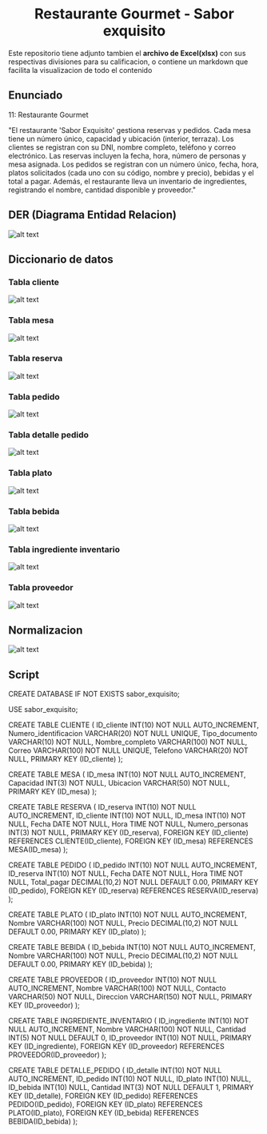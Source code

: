 <h1 align="center"><b>Restaurante Gourmet - Sabor exquisito </b></h1>

Este repositorio tiene adjunto tambien el **archivo de Excel(xlsx)** con sus respectivas divisiones para su calificacion, o contiene un markdown que facilita la visualizacion de todo el contenido

## Enunciado

11: Restaurante Gourmet

"El restaurante 'Sabor Exquisito' gestiona reservas y pedidos. Cada mesa tiene un número único, capacidad y ubicación (interior, terraza). Los clientes se registran con su DNI, nombre completo, teléfono y correo electrónico. Las reservas incluyen la fecha, hora, número de personas y mesa asignada. Los pedidos se registran con un número único, fecha, hora, platos solicitados (cada uno con su código, nombre y precio), bebidas y el total a pagar. Además, el restaurante lleva un inventario de ingredientes, registrando el nombre, cantidad disponible y proveedor."

## DER (Diagrama Entidad Relacion)
![alt text](/Fundamentos%20y%20Herramientas%20en%20Bases%20de%20datos%20I%20PM/Taller%20de%20Identificación%20de%20Tipos%20de%20Datos%20en%20SQL/Imagenes/Der.png)

## Diccionario de datos

### Tabla cliente
![alt text](/Fundamentos%20y%20Herramientas%20en%20Bases%20de%20datos%20I%20PM/Taller%20de%20Identificación%20de%20Tipos%20de%20Datos%20en%20SQL/Imagenes/Tabla_cliente.png)

### Tabla mesa
![alt text](/Fundamentos%20y%20Herramientas%20en%20Bases%20de%20datos%20I%20PM/Taller%20de%20Identificación%20de%20Tipos%20de%20Datos%20en%20SQL/Imagenes/Tabla_mesa.png)

### Tabla reserva
![alt text](/Fundamentos%20y%20Herramientas%20en%20Bases%20de%20datos%20I%20PM/Taller%20de%20Identificación%20de%20Tipos%20de%20Datos%20en%20SQL/Imagenes/Reserva.png)

### Tabla pedido
![alt text](/Fundamentos%20y%20Herramientas%20en%20Bases%20de%20datos%20I%20PM/Taller%20de%20Identificación%20de%20Tipos%20de%20Datos%20en%20SQL/Imagenes/Pedido.png)

### Tabla detalle pedido
![alt text](/Fundamentos%20y%20Herramientas%20en%20Bases%20de%20datos%20I%20PM/Taller%20de%20Identificación%20de%20Tipos%20de%20Datos%20en%20SQL/Imagenes/Detalle_pedido.png)

### Tabla plato
![alt text](/Fundamentos%20y%20Herramientas%20en%20Bases%20de%20datos%20I%20PM/Taller%20de%20Identificación%20de%20Tipos%20de%20Datos%20en%20SQL/Imagenes/Plato.png)

### Tabla bebida
![alt text](/Fundamentos%20y%20Herramientas%20en%20Bases%20de%20datos%20I%20PM/Taller%20de%20Identificación%20de%20Tipos%20de%20Datos%20en%20SQL/Imagenes/Bebida.png)

### Tabla ingrediente inventario
![alt text](/Fundamentos%20y%20Herramientas%20en%20Bases%20de%20datos%20I%20PM/Taller%20de%20Identificación%20de%20Tipos%20de%20Datos%20en%20SQL/Imagenes/Ingrediente_inventario.png)

### Tabla proveedor
![alt text](/Fundamentos%20y%20Herramientas%20en%20Bases%20de%20datos%20I%20PM/Taller%20de%20Identificación%20de%20Tipos%20de%20Datos%20en%20SQL/Imagenes/Proveedor.png)

## Normalizacion

![alt text](/Fundamentos%20y%20Herramientas%20en%20Bases%20de%20datos%20I%20PM/Taller%20de%20Identificación%20de%20Tipos%20de%20Datos%20en%20SQL/Imagenes/Normalizacion.png)

## Script

CREATE DATABASE IF NOT EXISTS sabor_exquisito;

USE sabor_exquisito;

CREATE TABLE CLIENTE (
    ID_cliente INT(10) NOT NULL AUTO_INCREMENT,
    Numero_identificacion VARCHAR(20) NOT NULL UNIQUE,
    Tipo_documento VARCHAR(10) NOT NULL,
    Nombre_completo VARCHAR(100) NOT NULL,
    Correo VARCHAR(100) NOT NULL UNIQUE,
    Telefono VARCHAR(20) NOT NULL,
    PRIMARY KEY (ID_cliente)
);

CREATE TABLE MESA (
    ID_mesa INT(10) NOT NULL AUTO_INCREMENT,
    Capacidad INT(3) NOT NULL,
    Ubicacion VARCHAR(50) NOT NULL,
    PRIMARY KEY (ID_mesa)
);

CREATE TABLE RESERVA (
    ID_reserva INT(10) NOT NULL AUTO_INCREMENT,
    ID_cliente INT(10) NOT NULL,
    ID_mesa INT(10) NOT NULL,
    Fecha DATE NOT NULL,
    Hora TIME NOT NULL,
    Numero_personas INT(3) NOT NULL,
    PRIMARY KEY (ID_reserva),
    FOREIGN KEY (ID_cliente) REFERENCES CLIENTE(ID_cliente),
    FOREIGN KEY (ID_mesa) REFERENCES MESA(ID_mesa)
);

CREATE TABLE PEDIDO (
    ID_pedido INT(10) NOT NULL AUTO_INCREMENT,
    ID_reserva INT(10) NOT NULL,
    Fecha DATE NOT NULL,
    Hora TIME NOT NULL,
    Total_pagar DECIMAL(10,2) NOT NULL DEFAULT 0.00,
    PRIMARY KEY (ID_pedido),
    FOREIGN KEY (ID_reserva) REFERENCES RESERVA(ID_reserva)
);

CREATE TABLE PLATO (
    ID_plato INT(10) NOT NULL AUTO_INCREMENT,
    Nombre VARCHAR(100) NOT NULL,
    Precio DECIMAL(10,2) NOT NULL DEFAULT 0.00,
    PRIMARY KEY (ID_plato)
);

CREATE TABLE BEBIDA (
    ID_bebida INT(10) NOT NULL AUTO_INCREMENT,
    Nombre VARCHAR(100) NOT NULL,
    Precio DECIMAL(10,2) NOT NULL DEFAULT 0.00,
    PRIMARY KEY (ID_bebida)
);

CREATE TABLE PROVEEDOR (
    ID_proveedor INT(10) NOT NULL AUTO_INCREMENT,
    Nombre VARCHAR(100) NOT NULL,
    Contacto VARCHAR(50) NOT NULL,
    Direccion VARCHAR(150) NOT NULL,
    PRIMARY KEY (ID_proveedor)
);

CREATE TABLE INGREDIENTE_INVENTARIO (
    ID_ingrediente INT(10) NOT NULL AUTO_INCREMENT,
    Nombre VARCHAR(100) NOT NULL,
    Cantidad INT(5) NOT NULL DEFAULT 0,
    ID_proveedor INT(10) NOT NULL,
    PRIMARY KEY (ID_ingrediente),
    FOREIGN KEY (ID_proveedor) REFERENCES PROVEEDOR(ID_proveedor)
);

CREATE TABLE DETALLE_PEDIDO (
    ID_detalle INT(10) NOT NULL AUTO_INCREMENT,
    ID_pedido INT(10) NOT NULL,
    ID_plato INT(10) NULL,
    ID_bebida INT(10) NULL,
    Cantidad INT(3) NOT NULL DEFAULT 1,
    PRIMARY KEY (ID_detalle),
    FOREIGN KEY (ID_pedido) REFERENCES PEDIDO(ID_pedido),
    FOREIGN KEY (ID_plato) REFERENCES PLATO(ID_plato),
    FOREIGN KEY (ID_bebida) REFERENCES BEBIDA(ID_bebida)
);